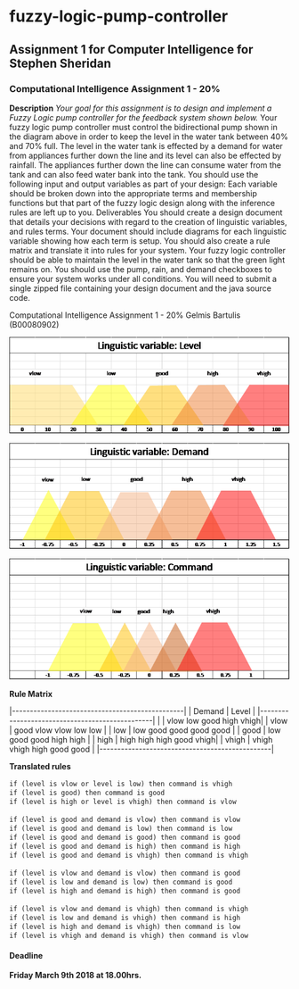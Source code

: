 # fuzzy-logic-pump-controller
## Assignment 1 for Computer Intelligence for Stephen Sheridan

### Computational Intelligence Assignment 1 - 20%

**Description**
*Your goal for this assignment is to design and implement a Fuzzy Logic pump controller for the
feedback system shown below.*
Your fuzzy logic pump controller must control the bidirectional pump shown in the diagram above
in order to keep the level in the water tank between 40% and 70% full. The level in the water tank
is effected by a demand for water from appliances further down the line and its level can also be
effected by rainfall. The appliances further down the line can consume water from the tank and
can also feed water bank into the tank.
You should use the following input and output variables as part of your design:
Each variable should be broken down into the appropriate terms and membership functions but
that part of the fuzzy logic design along with the inference rules are left up to you.
Deliverables
You should create a design document that details your decisions with regard to the creation of
linguistic variables, and rules terms. Your document should include diagrams for each linguistic
variable showing how each term is setup. You should also create a rule matrix and translate it into
rules for your system.
Your fuzzy logic controller should be able to maintain the level in the water tank so that the green
light remains on. You should use the pump, rain, and demand checkboxes to ensure your system
works under all conditions. You will need to submit a single zipped file containing your design
document and the java source code.

Computational Intelligence Assignment 1 - 20%
Gelmis Bartulis (B00080902)


 
![Alt text](images/level.png?raw=true "Inputvariable1 - Level")




![Alt text](images/demand.png?raw=true "Inputvariable2 - Demand")




![Alt text](images/command.png?raw=true "Outputvariable - Command")


**Rule Matrix**

|------------------------------------------------|
| Demand |					Level				 |
|------------------------------------------------|
|		 |	vlow	low		good	high	vhigh|
| vlow	 |	good	vlow	vlow	low		low	 |
| low	 |	low		good	good	good	good |
| good	 |	low		good	good	high	high |
| high	 |	high	high	high	good	vhigh|
| vhigh	 |	vhigh	vhigh	high	good	good |
|------------------------------------------------|






**Translated rules**

```
if (level is vlow or level is low) then command is vhigh
if (level is good) then command is good
if (level is high or level is vhigh) then command is vlow

if (level is good and demand is vlow) then command is vlow
if (level is good and demand is low) then command is low
if (level is good and demand is good) then command is good
if (level is good and demand is high) then command is high
if (level is good and demand is vhigh) then command is vhigh

if (level is vlow and demand is vlow) then command is good
if (level is low and demand is low) then command is good
if (level is high and demand is high) then command is good

if (level is vlow and demand is vhigh) then command is vhigh
if (level is low and demand is vhigh) then command is high
if (level is high and demand is vhigh) then command is low
if (level is vhigh and demand is vhigh) then command is vlow

```



#### Deadline
**Friday March 9th 2018 at 18.00hrs.**
